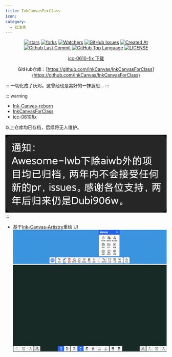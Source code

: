 ```yaml
---
title: InkCanvasForClass
icon: 
category:
  - 批注类
---
```


<div align="center">

[![stars](https://img.shields.io/github/stars/InkCanvas/InkCanvasForClass?label=Stars)](https://github.com/InkCanvas/InkCanvasForClass) [![forks](https://img.shields.io/github/forks/InkCanvas/InkCanvasForClass?label=Forks)](https://github.com/InkCanvas/InkCanvasForClass) [![Watchers](https://img.shields.io/github/watchers/InkCanvas/InkCanvasForClass?style=social)](https://github.com/InkCanvas/InkCanvasForClass/watchers) [![GitHub Issues](https://img.shields.io/github/issues-search/InkCanvas/InkCanvasForClass?query=is%3Aopen&style=flat&logo=github&label=Issues&color=%233fb950)](https://github.com/InkCanvas/InkCanvasForClass/issues) [![Created At](https://img.shields.io/github/created-at/InkCanvas/InkCanvasForClass)](https://github.com/InkCanvas/InkCanvasForClass) [![Github Last Commit](https://img.shields.io/github/last-commit/InkCanvas/InkCanvasForClass)](https://github.com/InkCanvas/InkCanvasForClass/commits/master/) [![GitHub Top Language](https://img.shields.io/github/languages/top/InkCanvas/InkCanvasForClass)](https://github.com/InkCanvas/InkCanvasForClass) [![LICENSE](https://img.shields.io/badge/License-GPL--3.0-red.svg "LICENSE")](https://github.com/InkCanvas/InkCanvasForClass/blob/master/LICENSE)

[icc-0610-fix 下载](https://www.123912.com/s/0l7bVv-yHdAh)

GitHub仓库：[https://github.com/InkCanvas/InkCanvasForClass](https://github.com/InkCanvas/InkCanvasForClass)

</div>

:::
一切化成了灰烬。这曾经也是美好的一抹遐思...
:::

::: warning
- [Ink-Canvas-reborn](https://github.com/Awesome-Iwb/Ink-Canvas-Reborn)
- [InkCanvasForClass](https://github.com/Awesome-Iwb/InkCanvasForClass)
- [icc-0610fix](https://github.com/Awesome-Iwb/icc-0610fix)

以上仓库均已存档，后续将无人维护。

![announce](images/announce.jpg)
:::

- 基于[Ink-Canvas-Artistry](https://github.com/ChangSakura/Ink-Canvas)重绘 UI
  ![toolbar](images/toolbar.png)
  ![board](images/board.png)

